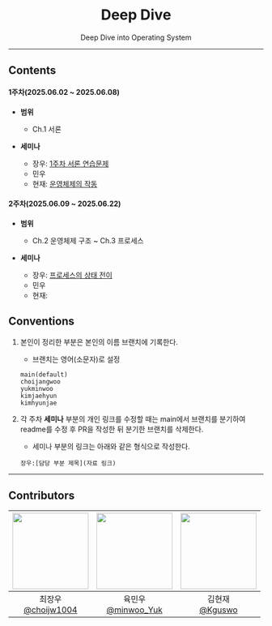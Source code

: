 <div align="center">

# Deep Dive  
Deep Dive into Operating System

--- 
</div>

## Contents
#### 1주차(2025.06.02 ~ 2025.06.08)
- **범위** 
    - Ch.1 서론

- **세미나**
    - 장우: [1주차 서론 연습문제](https://github.com/BackEndDeepDive/Operating-System/tree/choijangwoo/choijangwoo)
    - 민우
    - 현재: [운영체제의 작동](https://github.com/BackEndDeepDive/Operating-System/blob/main/kimhyeonjae/1주차.%20운영체제의%20작동.md)

#### 2주차(2025.06.09 ~ 2025.06.22)
- **범위** 
    - Ch.2 운영체제 구조 ~ Ch.3 프로세스

- **세미나**
    - 장우: [프로세스의 상태 전이](https://github.com/BackEndDeepDive/Operating-System/tree/main/choijangwoo/Ch2)
    - 민우
    - 현재: 

## Conventions
1. 본인이 정리한 부분은 본인의 이름 브랜치에 기록한다.
    - 브랜치는 영어(소문자)로 설정

    ```
    main(default)
    choijangwoo
    yukminwoo
    kimjaehyun
    kimhyunjae
    ```

2. 각 주차 **세미나** 부분의 개인 링크를 수정할 때는 main에서 브랜치를 분기하여 readme를 수정 후 PR을 작성한 뒤 분기한 브랜치를 삭제한다.

    - 세미나 부분의 링크는 아래와 같은 형식으로 작성한다.
    ```
    장우:[담당 부분 제목](자료 링크)
    ```

---

## Contributors

|<img src="https://github.com/choijw1004.png" width="150" height="150"/>|<img src="https://github.com/FickleBoBo.png" width="150" height="150"/>|<img src="https://github.com/Kguswo.png" width="150" height="150"/>|
|:-:|:-:|:-:|
|최장우<br/>[@choijw1004](https://github.com/choijw1004)|육민우<br/>[@minwoo_Yuk](https://github.com/FickleBoBo)|김현재<br/>[@Kguswo](https://github.com/Kguswo)|


